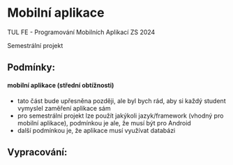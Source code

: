 # Mobilní aplikace
TUL FE - Programování Mobilních Aplikací ZS 2024

Semestrální projekt

## Podmínky:
#### mobilní aplikace (střední obtížnosti)
- tato část bude upřesněna později, ale byl bych rád, aby si každý student vymyslel zaměření aplikace sám
- pro semestrální projekt lze použít jakýkoli jazyk/framework (vhodný pro mobilní aplikace), podmínkou je ale, že musí být pro Android 
- další podmínkou je, že aplikace musí využívat databázi

## Vypracování:
